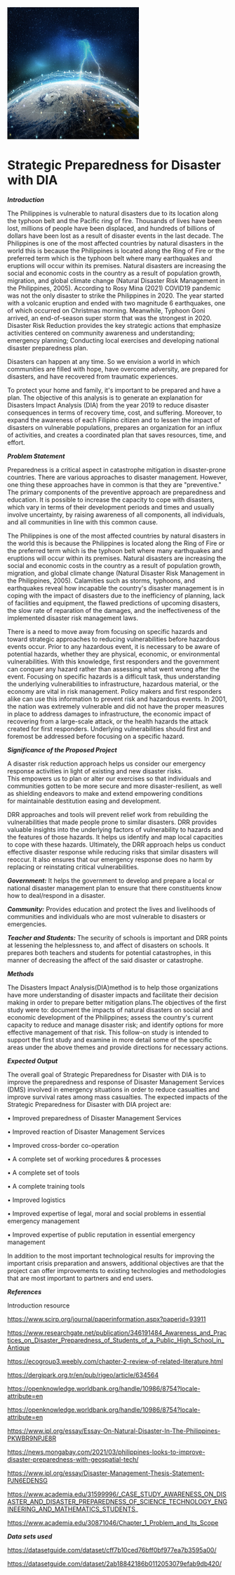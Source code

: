 
<img src="images/world.jpg" width="300" height="300">

# Strategic Preparedness for Disaster with DIA
**_Introduction_**

The Philippines is vulnerable to natural disasters due to its location along the typhoon belt and the Pacific ring of fire. Thousands of lives have been lost, millions of people have been displaced, and hundreds of billions of dollars have been lost as a result of disaster events in the last decade.
The Philippines is one of the most affected countries by natural disasters in the world this is because the Philippines is located along the Ring of Fire or the preferred term which is the typhoon belt where many earthquakes and eruptions will occur within its premises. Natural disasters are increasing the social and economic costs in the country as a result of population growth, migration, and global climate change (Natural Disaster Risk Management in the Philippines, 2005). According to Rosy Mina (2021) COVID19 pandemic was not the only disaster to strike the Philippines in 2020. The year started with a volcanic eruption and ended with two magnitude 6 earthquakes, one of which occurred on Christmas morning. Meanwhile, Typhoon Goni arrived, an end-of-season super storm that was the strongest in 2020. Disaster Risk Reduction provides the key strategic actions that emphasize activities centered on community awareness and understanding; emergency planning; Conducting local exercises and developing national disaster preparedness plan.

Disasters can happen at any time. 
So we envision a world in which communities are filled with hope, have overcome adversity, are prepared for disasters, and have recovered from traumatic experiences.

To protect your home and family, it's important to be prepared and have a plan. The objective of this analysis is to generate an explanation for Disasters Impact Analysis (DIA) from the year 2019 to reduce disaster consequences in terms of recovery time, cost, and suffering. Moreover, to expand the awareness of each Filipino citizen and to lessen the impact of disasters on vulnerable populations, prepares an organization for an influx of activities, and creates a coordinated plan that saves resources, time, and effort.

**_Problem Statement_**

Preparedness is a critical aspect in catastrophe mitigation in disaster-prone countries. There are various approaches to disaster management. However, one thing these approaches have in common is that they are "preventive." The primary components of the preventive approach are preparedness and education. It is possible to increase the capacity to cope with disasters, which vary in terms of their development periods and times and usually involve uncertainty, by raising awareness of all components, all individuals, and all communities in line with this common cause.

The Philippines is one of the most affected countries by natural disasters in the world this is because the Philippines is located along the Ring of Fire or the preferred term which is the typhoon belt where many earthquakes and eruptions will occur within its premises. Natural disasters are increasing the social and economic costs in the country as a result of population growth, migration, and global climate change (Natural Disaster Risk Management in the Philippines, 2005). Calamities such as storms, typhoons, and earthquakes reveal how incapable the country's disaster management is in coping with the impact of disasters due to the inefficiency of planning, lack of facilities and equipment, the flawed predictions of upcoming disasters, the slow rate of reparation of the damages, and the ineffectiveness of the implemented disaster risk management laws. 

There is a need to move away from focusing on specific hazards and toward strategic approaches to reducing vulnerabilities before hazardous events occur. Prior to any hazardous event, it is necessary to be aware of potential hazards, whether they are physical, economic, or environmental vulnerabilities. With this knowledge, first responders and the government can conquer any hazard rather than assessing what went wrong after the event. Focusing on specific hazards is a difficult task, thus understanding the underlying vulnerabilities to infrastructure, hazardous material, or the economy are vital in risk management. Policy makers and first responders alike can use this information to prevent risk and hazardous events. In 2001, the nation was extremely vulnerable and did not have the proper measures in place to address damages to infrastructure, the economic impact of recovering from a large-scale attack, or the health hazards the attack created for first responders. Underlying vulnerabilities should first and foremost be addressed before focusing on a specific hazard.

**_Significance of the Proposed Project_**

A disaster risk reduction approach helps us consider our emergency response activities in light of existing and new disaster risks. This empowers us to plan or alter our exercises so that individuals and communities gotten to be more secure and more disaster-resilient, as well as shielding endeavors to make and extend empowering conditions for maintainable destitution easing and development.

DRR approaches and tools will prevent relief work from rebuilding the vulnerabilities that made people prone to similar disasters. DRR provides valuable insights into the underlying factors of vulnerability to hazards and the features of those hazards. It helps us identify and map local capacities to cope with these hazards. Ultimately, the DRR approach helps us conduct effective disaster response while reducing risks that similar disasters will reoccur. It also ensures that our emergency response does no harm by replacing or reinstating critical vulnerabilities.


**_Government:_** It helps the government to develop and prepare a local or national disaster management plan to ensure that there constituents know how to deal/respond in a disaster.

**_Community:_** Provides education and protect the lives and livelihoods of communities and individuals who are most vulnerable to disasters or emergencies.

**_Teacher and Students:_** The security of schools is important and DRR points at lessening the helplessness to, and affect of disasters on schools. It prepares both teachers and students for potential catastrophes, in this manner of decreasing the affect of the said disaster or catastrophe.

**_Methods_**

The Disasters Impact Analysis(DIA)method is to help those organizations have more understanding of disaster impacts and facilitate their decision making in order to prepare better mitigation plans.The objectives of the first study were to: document the impacts of natural disasters on social and economic development of the Philippines; assess the country's current capacity to reduce and manage disaster risk; and identify options for more effective management of that risk. This follow-on study is intended to support the first study and examine in more detail some of the specific areas under the above themes and provide directions for necessary actions.

**_Expected Output_**


The overall goal of Strategic Preparedness for Disaster with DIA is to improve the preparedness and response of Disaster Management Services (DMS) involved in emergency situations in order to reduce casualties and improve survival rates among mass casualties. The expected impacts of the Strategic Preparedness for Disaster with DIA  project are:

• Improved preparedness of Disaster Management Services

• Improved reaction of Disaster Management Services

• Improved cross-border co-operation

• A complete set of working procedures & processes

• A complete set of tools

• A complete training tools

• Improved logistics

• Improved expertise of legal, moral and social problems in essential emergency management

• Improved expertise of public reputation in essential emergency management

In addition to the most important technological results for improving the important crisis preparation and answers, additional objectives are that the project can offer improvements to existing technologies and methodologies that are most important to partners and end users.

**_References_**

Introduction resource 

https://www.scirp.org/journal/paperinformation.aspx?paperid=93911

https://www.researchgate.net/publication/346191484_Awareness_and_Practices_on_Disaster_Preparedness_of_Students_of_a_Public_High_School_in_Antique

https://ecogroup3.weebly.com/chapter-2-review-of-related-literature.html

https://dergipark.org.tr/en/pub/rigeo/article/634564

https://openknowledge.worldbank.org/handle/10986/8754?locale-attribute=en

https://openknowledge.worldbank.org/handle/10986/8754?locale-attribute=en

https://www.ipl.org/essay/Essay-On-Natural-Disaster-In-The-Philippines-PKWBR9NPJE8R

https://news.mongabay.com/2021/03/philippines-looks-to-improve-disaster-preparedness-with-geospatial-tech/

https://www.ipl.org/essay/Disaster-Management-Thesis-Statement-PJN6EDENSG

https://www.academia.edu/31599996/_CASE_STUDY_AWARENESS_ON_DISASTER_AND_DISASTER_PREPAREDNESS_OF_SCIENCE_TECHNOLOGY_ENGINEERING_AND_MATHEMATICS_STUDENTS_

https://www.academia.edu/30871046/Chapter_1_Problem_and_Its_Scope

**_Data sets used_**

https://datasetguide.com/dataset/cff7b10ced76bff0bf977ea7b3595a00/

https://datasetguide.com/dataset/2ab18842186b0112053079efab9db420/
